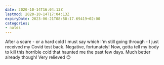 ```yaml
---
date: 2020-10-14T16:04:13Z
lastmod: 2020-10-14T17:04:13Z
expiryDate: 2023-06-21T08:58:17.69419+02:00
categories:
- notes
---
```


After a scare - or a hard cold I must say which I'm still going through - I just received my Covid test back. Negative, fortunately! Now, gotta tell my body to kill this horrible cold that haunted me the past few days. Much better already though! Very relieved 😌
